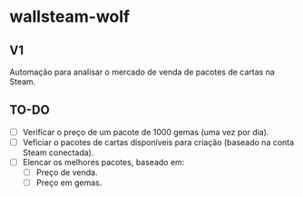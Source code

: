 # wallsteam-wolf

## V1
Automação para analisar o mercado de venda de pacotes de cartas na Steam.

## TO-DO

- [ ] Verificar o preço de um pacote de 1000 gemas (uma vez por dia).
- [ ] Veficiar o pacotes de cartas disponíveis para criação (baseado na conta Steam conectada).
- [ ] Elencar os melhores pacotes, baseado em:
  - [ ] Preço de venda.
  - [ ] Preço em gemas.
